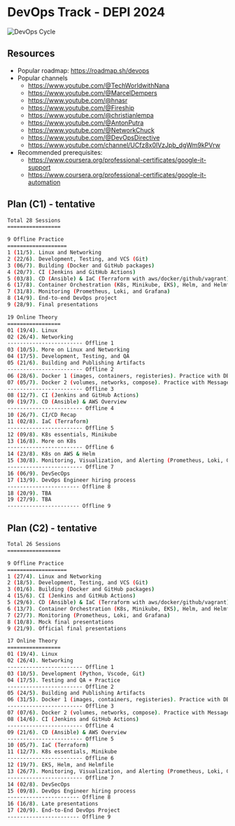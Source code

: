 # DevOps Track - DEPI 2024

![DevOps Cycle](https://i.imgur.com/MYzltxl.png)

## Resources

- Popular roadmap: <https://roadmap.sh/devops>
- Popular channels
  - <https://www.youtube.com/@TechWorldwithNana>
  - <https://www.youtube.com/@MarcelDempers>
  - <https://www.youtube.com/@hnasr>
  - <https://www.youtube.com/@Fireship>
  - <https://www.youtube.com/@christianlempa>
  - <https://www.youtube.com/@AntonPutra>
  - <https://www.youtube.com/@NetworkChuck>
  - <https://www.youtube.com/@DevOpsDirective>
  - <https://www.youtube.com/channel/UCfz8x0lVzJpb_dgWm9kPVrw>
- Recommended prerequisites:
  - <https://www.coursera.org/professional-certificates/google-it-support>
  - <https://www.coursera.org/professional-certificates/google-it-automation>

## Plan (C1) - tentative

```bash
Total 28 Sessions
=================

9 Offline Practice
===================
1 (11/5). Linux and Networking
2 (22/6). Development, Testing, and VCS (Git)
3 (06/7). Building (Docker and GitHub packages)
4 (20/7). CI (Jenkins and GitHub Actions)
5 (03/8). CD (Ansible) & IaC (Terraform with aws/docker/github/vagrant)
6 (17/8). Container Orchestration (K8s, Minikube, EKS), Helm, and Helmfile
7 (31/8). Monitoring (Prometheus, Loki, and Grafana)
8 (14/9). End-to-end DevOps project
9 (28/9). Final presentations

19 Online Theory
=================
01 (19/4). Linux
02 (26/4). Networking
------------------------ Offline 1
03 (10/5). More on Linux and Networking
04 (17/5). Development, Testing, and QA
05 (21/6). Building and Publishing Artifacts
------------------------ Offline 2
06 (28/6). Docker 1 (images, containers, registeries). Practice with DBs
07 (05/7). Docker 2 (volumes, networks, compose). Practice with Message Queues & RPC
------------------------ Offline 3
08 (12/7). CI (Jenkins and GitHub Actions)
09 (19/7). CD (Ansible) & AWS Overview
------------------------ Offline 4
10 (26/7). CI/CD Recap
11 (02/8). IaC (Terraform)
------------------------ Offline 5
12 (09/8). K8s essentials, Minikube
13 (16/8). More on K8s
------------------------ Offline 6
14 (23/8). K8s on AWS & Helm
15 (30/8). Monitoring, Visualization, and Alerting (Prometheus, Loki, Grafana)
------------------------ Offline 7
16 (06/9). DevSecOps
17 (13/9). DevOps Engineer hiring process
----------------------- Offline 8
18 (20/9). TBA
19 (27/9). TBA
----------------------- Offline 9
```

## Plan (C2) - tentative

```bash
Total 26 Sessions
=================

9 Offline Practice
===================
1 (27/4). Linux and Networking
2 (18/5). Development, Testing, and VCS (Git)
3 (01/6). Building (Docker and GitHub packages)
4 (15/6). CI (Jenkins and GitHub Actions)
5 (29/6). CD (Ansible) & IaC (Terraform with aws/docker/github/vagrant)
6 (13/7). Container Orchestration (K8s, Minikube, EKS), Helm, and Helmfile
7 (27/7). Monitoring (Prometheus, Loki, and Grafana)
8 (10/8). Mock final presentations
9 (21/9). Official final presentations

17 Online Theory
=================
01 (19/4). Linux
02 (26/4). Networking
------------------------ Offline 1
03 (10/5). Development (Python, Vscode, Git)
04 (17/5). Testing and QA + Practice
------------------------ Offline 2
05 (24/5). Building and Publishing Artifacts
06 (31/5). Docker 1 (images, containers, registeries). Practice with DBs
------------------------ Offline 3
07 (07/6). Docker 2 (volumes, networks, compose). Practice with Message Queues & RPC
08 (14/6). CI (Jenkins and GitHub Actions)
------------------------ Offline 4
09 (21/6). CD (Ansible) & AWS Overview
------------------------ Offline 5
10 (05/7). IaC (Terraform)
11 (12/7). K8s essentials, Minikube
------------------------ Offline 6
12 (19/7). EKS, Helm, and Helmfile
13 (26/7). Monitoring, Visualization, and Alerting (Prometheus, Loki, Grafana)
------------------------ Offline 7
14 (02/8). DevSecOps
15 (09/8). DevOps Engineer hiring process
----------------------- Offline 8
16 (16/8). Late presentations
17 (20/9). End-to-End DevOps Project
----------------------- Offline 9
```
